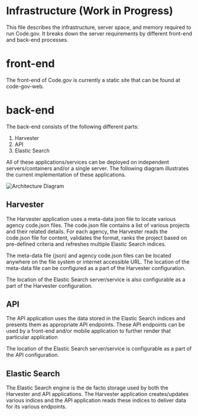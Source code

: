 # Infrastructure (Work in Progress)

This file describes the infrastructure, server space, and memory required to run Code.gov.  It breaks down the server requirements by different front-end and back-end processes.

# front-end
The front-end of Code.gov is currently a static site that can be found at code-gov-web.

# back-end
The back-end consists of the following different parts:

1. Harvester
1. API
1. Elastic Search

All of these applications/services can be deployed on independent servers/containers and/or a single server.  The following diagram illustrates the current implementation of these applications.

![Architecture Diagram](images/back_end_architecture.png)

## Harvester
The Harvester application uses a meta-data json file to locate various agency code.json files.  The code.json file contains a list of various projects and their related details.  For each agency, the Harvester reads the code.json file for content, validates the format, ranks the project based on pre-defined criteria and refreshes multiple Elastic Search indices.

The meta-data file (json) and agency code.json files can be located anywhere on the file system or internet accessible URL.  The location of the meta-data file can be configured as a part of the Harvester configuration.

The location of the Elastic Search server/service is also configurable as a part of the Harvester configuration.

## API
The API application uses the data stored in the Elastic Search indices and presents them as appropriate API endpoints.  These API endpoints can be used by a front-end and/or mobile application to further render that particular application

The location of the Elastic Search server/service is configurable as a part of the API configuration.


## Elastic Search
The Elastic Search engine is the de facto storage used by both the Harvester and API applications.  The Harvester application creates/updates various indices and the API application reads these indices to deliver data for its various endpoints.
